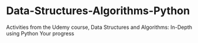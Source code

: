 # Data-Structures-Algorithms-Python
Activities from the Udemy course, Data Structures and Algorithms: In-Depth using Python Your progress
